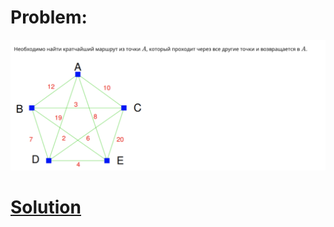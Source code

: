 # Problem:
![img](https://github.com/anton96vice/Portfolio/blob/main/Projects/Mathematics/Optimization/Problems/Traveling_Merchant/Screen%20Shot%202021-02-24%20at%203.35.22%20AM.png)

# [Solution](https://github.com/anton96vice/Portfolio/blob/main/Projects/Mathematics/Optimization/Problems/Traveling_Merchant/travel.py)
